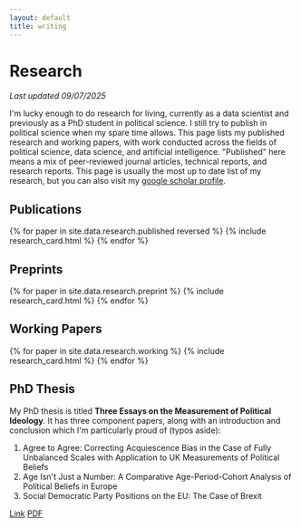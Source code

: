 ```yaml
---
layout: default
title: writing
---
```

# Research
<p class="update-notice"><em>Last updated 09/07/2025</em></p>

I'm lucky enough to do research for living, currently as a data scientist and previously as a PhD student in political science. I still try to publish in political science when my spare time allows. This page lists my published research and working papers, with work conducted across the fields of political science, data science, and artificial intelligence. "Published" here means a mix of peer-reviewed journal articles, technical reports, and research reports. This page is usually the most up to date list of my research, but you can also visit my [google scholar profile](https://scholar.google.co.uk/citations?user=mbxIgHAAAAAJ&hl=en&oi=ao).


## Publications

{% for paper in site.data.research.published reversed %}
{% include research_card.html %}
{% endfor %}

## Preprints

{% for paper in site.data.research.preprint %}
{% include research_card.html %}
{% endfor %}

## Working Papers

{% for paper in site.data.research.working %}
{% include research_card.html %}
{% endfor %}


## PhD Thesis

My PhD thesis is titled <strong>Three Essays on the Measurement of Political Ideology</strong>. It has three component papers, along with an introduction and conclusion which I'm particularly proud of (typos aside):

1. Agree to Agree: Correcting Acquiescence Bias in the Case of Fully Unbalanced Scales with Application to UK Measurements of Political Beliefs
2. Age Isn't Just a Number:  A Comparative Age-Period-Cohort Analysis of Political Beliefs in Europe
3. Social Democratic Party Positions on the EU: The Case of Brexit

<div class="research-links">
    <a href="https://repository.essex.ac.uk/35479/" class="item-link">Link</a>
    <a href="https://repository.essex.ac.uk/35479/1/thesis.pdf" class="item-link">PDF</a>
</div>
